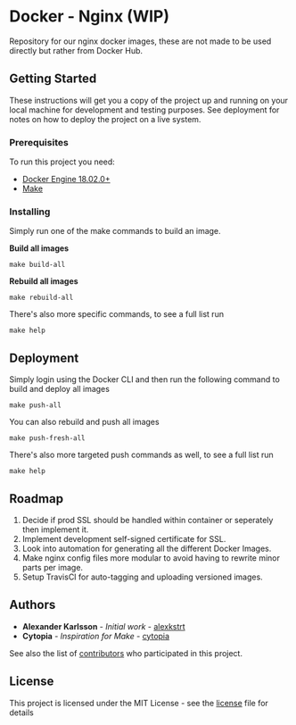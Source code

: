 # Docker - Nginx (WIP)

Repository for our nginx docker images, these are not made to be used directly but rather from Docker Hub.

## Getting Started

These instructions will get you a copy of the project up and running on your local machine for development and testing purposes. See deployment for notes on how to deploy the project on a live system.

### Prerequisites

To run this project you need:

* [Docker Engine 18.02.0+](https://www.docker.com/products/docker-engine)
* [Make](https://www.gnu.org/software/make/)

### Installing

Simply run one of the make commands to build an image.

**Build all images**

```
make build-all
```

**Rebuild all images**

```
make rebuild-all
```

There's also more specific commands, to see a full list run

```
make help
```

## Deployment

Simply login using the Docker CLI and then run the following command to build and deploy all images

```
make push-all
```

You can also rebuild and push all images

```
make push-fresh-all
```

There's also more targeted push commands as well, to see a full list run

```
make help
```

## Roadmap

1. Decide if prod SSL should be handled within container or seperately then implement it.
2. Implement development self-signed certificate for SSL.
3. Look into automation for generating all the different Docker Images.
4. Make nginx config files more modular to avoid having to rewrite minor parts per image.
5. Setup TravisCI for auto-tagging and uploading versioned images.

## Authors

* **Alexander Karlsson** - *Initial work* - [alexkstrt](https://github.com/alexkstrt)
* **Cytopia** - *Inspiration for Make* - [cytopia](https://github.com/cytopia)

See also the list of [contributors](https://github.com/strt/docker-nginx/contributors) who participated in this project.

## License

This project is licensed under the MIT License - see the [license](license) file for details
